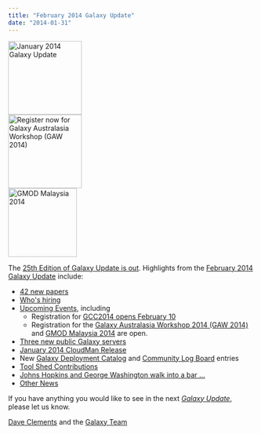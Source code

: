 ```yaml
---
title: "February 2014 Galaxy Update"
date: "2014-01-31"
---
```

<div class='right'>
<a href='/galaxy-updates/2014-02/'><img src="/images/logos/GalaxyUpdate200.png" alt="January 2014 Galaxy Update" width=150 /></a>
<br />
<a href='/galaxy-updates/2014-02/#galaxy-australasia-workshop-2014-gaw-2014'><img src="/images/logos/GAW2014-200.png" alt="Register now for Galaxy Australasia Workshop (GAW 2014)" width="150" /></a><br />
<a href='/galaxy-updates/2014-02/#gmod-malaysia-2014'><img src="/images/logos/GMODMalaysia120.png" alt="GMOD Malaysia 2014" width="140" /></a>
</div>

The [25th Edition of Galaxy Update is out](/galaxy-updates/2014-02/).  Highlights from the [February 2014 Galaxy Update](/galaxy-updates/2014-02/) include: 

* [42 new papers](/galaxy-updates/2014-02/#new-papers)
* [Who's hiring](/galaxy-updates/2014-02/#whos-hiring)
* [Upcoming Events](/galaxy-updates/2014-02/#events), including
  * Registration for [GCC2014 opens February 10](/galaxy-updates/2014-02/#gcc2014-june-30---july-2-baltimore)
  * Registration for the [Galaxy Australasia Workshop 2014 (GAW 2014)](/galaxy-updates/2014-02/#galaxy-australasia-workshop-2014-gaw-2014) and [GMOD Malaysia 2014](/galaxy-updates/2014-02/#gmod-malaysia-2014) are open.
* [Three new public Galaxy servers](/galaxy-updates/2014-02/#new-public-servers)
* [January 2014 CloudMan Release](/galaxy-updates/2014-02/#galaxy-distributions)
* New [Galaxy Deployment Catalog](/galaxy-updates/2014-02/#galaxy-community-hubs) and [Community Log Board](/galaxy-updates/2014-02/#galaxy-community-hubs) entries
* [Tool Shed Contributions](/galaxy-updates/2014-02/#toolshed-contributions) 
* [Johns Hopkins and George Washington walk into a bar ...](/galaxy-updates/2014-02/#galaxy-is-now-at-johns-hopkins-and-gwu-and-penn-state)
* [Other News](/galaxy-updates/2014-02/#other-news)

If you have anything you would like to see in the next *[Galaxy Update](/galaxy-updates/)*, please let us know.

[Dave Clements](/people/dave-clements/) and the [Galaxy Team](/galaxy-team/)
